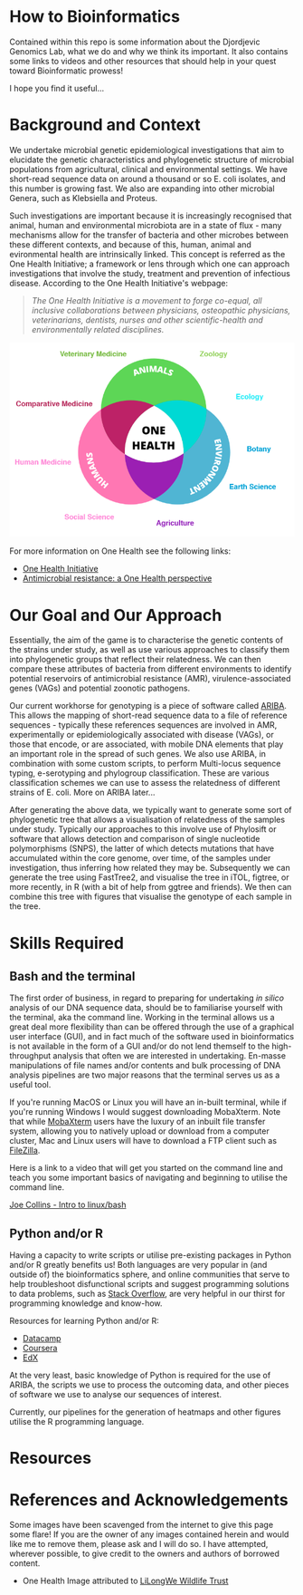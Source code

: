 # How to Bioinformatics

Contained within this repo is some information about the Djordjevic Genomics Lab, what we do and why we think its important. It also contains some links to videos and other resources that should help in your quest toward Bioinformatic prowess!

I hope you find it useful...


# Background and Context


We undertake microbial genetic epidemiological investigations that aim to elucidate the genetic characteristics and phylogenetic structure of microbial populations from agricultural, clinical and environmental settings. We have short-read sequence data on around a thousand or so E. coli isolates, and this number is growing fast. We also are expanding into other microbial Genera, such as Klebsiella and Proteus.


Such investigations are important because it is increasingly recognised that animal, human and environmental microbiota are in a state of flux - many mechanisms allow for the transfer of bacteria and other microbes between these different contexts, and because of this, human, animal and evironmental health are intrinsically linked. This concept is referred as the One Health Initiative; a framework or lens through which one can approach investigations that involve the study, treatment and prevention of infectious disease. According to the One Health Initiative's webpage:



> *The One Health Initiative is a movement to forge co-equal, all inclusive collaborations between physicians, osteopathic physicians,
> veterinarians, dentists, nurses and other scientific-health and environmentally related disciplines.*

![alt text](https://github.com/maxlcummins/Bioinformatics/blob/master/One%20Health%20Logo.png "Image sourced from Lilongwe Wildlife Trust")


For more information on One Health see the following links:
* [One Health Initiative](http://www.onehealthinitiative.com/)
* [Antimicrobial resistance: a One Health perspective](https://academic.oup.com/trstmh/article/111/6/255/4554993)

# Our Goal and Our Approach

Essentially, the aim of the game is to characterise the genetic contents of the strains under study, as well as use various approaches to classify them into phylogenetic groups that reflect their relatedness. We can then compare these attributes of bacteria from different environments to identify potential reservoirs of antimicrobial resistance (AMR), virulence-associated genes (VAGs) and potential zoonotic pathogens.

Our current workhorse for genotyping is a piece of software called [ARIBA](https://github.com/sanger-pathogens/ariba). This allows the mapping of short-read sequence data to a file of reference sequences - typically these references sequences are involved in AMR, experimentally or epidemiologically associated with disease (VAGs), or those that encode, or are associated, with mobile DNA elements that play an important role in the spread of such genes. We also use ARIBA, in combination with some custom scripts, to perform Multi-locus sequence typing, e-serotyping and phylogroup classification. These are various classification schemes we can use to assess the relatedness of different strains of E. coli. More on ARIBA later...

After generating the above data, we typically want to generate some sort of phylogenetic tree that allows a visualisation of relatedness of the samples under study. Typically our approaches to this involve use of Phylosift or software that allows detection and comparison of single nucleotide polymorphisms (SNPS), the latter of which detects mutations that have accumulated within the core genome, over time, of the samples under investigation, thus inferring how related they may be. Subsequently we can generate the tree using FastTree2, and visualise the tree in iTOL, figtree, or more recently, in R (with a bit of help from ggtree and friends). We then can combine this tree with figures that visualise the genotype of each sample in the tree.

# Skills Required

## Bash and the terminal

The first order of business, in regard to preparing for undertaking *in silico* analysis of our DNA sequence data, should be to familiarise yourself with the terminal, aka the command line. Working in the terminal allows us a great deal more flexibility than can be offered through the use of a graphical user interface (GUI), and in fact much of the software used in bioinformatics is not available in the form of a GUI and/or do not lend themself to the high-throughput analysis that often we are interested in undertaking. En-masse manipulations of file names and/or contents and bulk processing of DNA analysis pipelines are two major reasons that the terminal serves us as a useful tool.

If you're running MacOS or Linux you will have an in-built terminal, while if you're running Windows I would suggest downloading MobaXterm. Note that while [MobaXterm](https://mobaxterm.mobatek.net/) users have the luxury of an inbuilt file transfer system, allowing you to natively upload or download from a computer cluster, Mac and Linux users will have to download a FTP client such as [FileZilla](https://filezilla-project.org/).



Here is a link to a video that will get you started on the command line and teach you some important basics of navigating and beginning to utilise the command line.

[Joe Collins - Intro to linux/bash](https://www.youtube.com/watch?v=oxuRxtrO2Ag)

## Python and/or R

Having a capacity to write scripts or utilise pre-existing packages in Python and/or R greatly benefits us! Both languages are very popular in (and outside of) the bioinformatics sphere, and online communities that serve to help troubleshoot disfunctional scripts and suggest programming solutions to data problems, such as [Stack Overflow](www.stackoverflow.com/), are very helpful in our thirst for programming knowledge and know-how.


Resources for learning Python and/or R:
* [Datacamp](https://www.datacamp.com)
* [Coursera](https://www.coursera.org/)
* [EdX](https://www.edx.org/)


At the very least, basic knowledge of Python is required for the use of ARIBA, the scripts we use to process the outcoming data, and other pieces of software we use to analyse our sequences of interest.

Currently, our pipelines for the generation of heatmaps and other figures utilise the R programming language.


# Resources


# References and Acknowledgements
Some images have been scavenged from the internet to give this page some flare! If you are the owner of any images contained herein and would like me to remove them, please ask and I will do so. I have attempted, wherever possible, to give credit to the owners and authors of borrowed content.
* One Health Image attributed to [LiLongWe Wildlife Trust](https://www.lilongwewildlife.org/clinical-project-one-health/)


